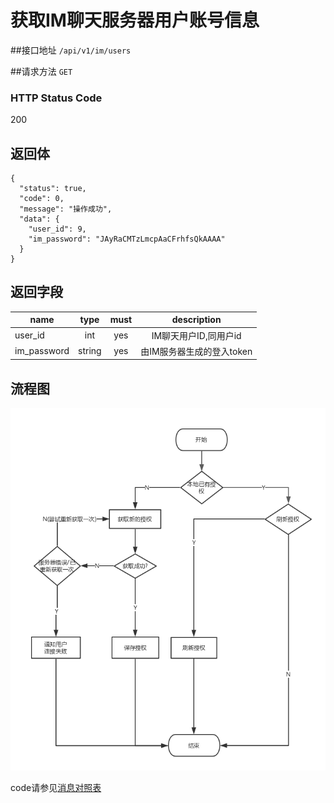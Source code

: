 # 获取IM聊天服务器用户账号信息

##接口地址
`/api/v1/im/users`

##请求方法
`GET `

### HTTP Status Code

200

## 返回体
```json5
{
  "status": true,
  "code": 0,
  "message": "操作成功",
  "data": {
    "user_id": 9,
    "im_password": "JAyRaCMTzLmcpAaCFrhfsQkAAAA"
  }
}
```

## 返回字段
| name     | type     | must     | description |
|----------|:--------:|:--------:|:--------:|
| user_id  | int      | yes      | IM聊天用户ID,同用户id |
|im_password|string	  | yes		 |由IM服务器生成的登入token|

## 流程图
![逻辑图](../../.images/api/IM聊天获取授权流程.png)

code请参见[消息对照表](消息对照表.md)
